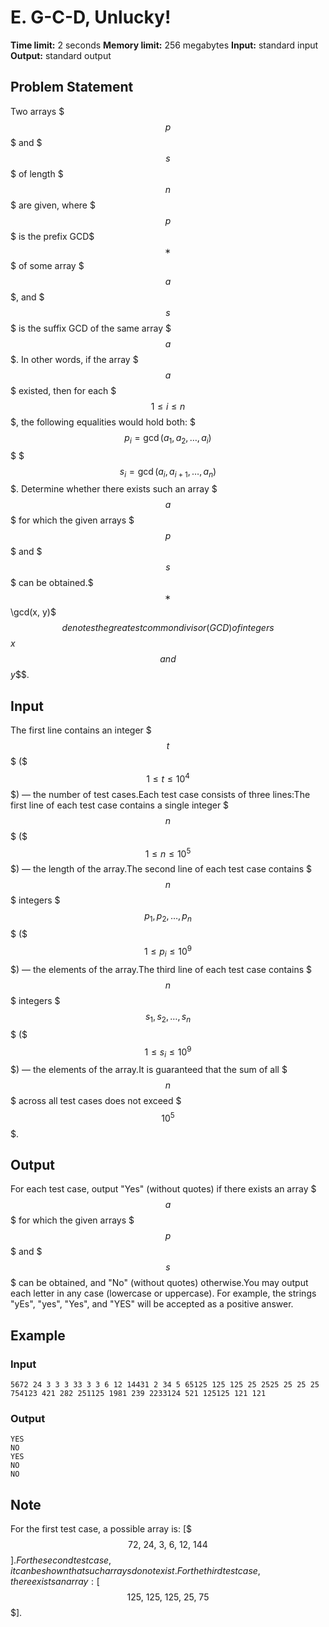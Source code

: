 # E. G-C-D, Unlucky!

**Time limit:** 2 seconds
**Memory limit:** 256 megabytes
**Input:** standard input
**Output:** standard output

## Problem Statement

Two arrays $$$p$$$ and $$$s$$$ of length $$$n$$$ are given, where $$$p$$$ is the prefix GCD$$$^{\text{∗}}$$$ of some array $$$a$$$, and $$$s$$$ is the suffix GCD of the same array $$$a$$$. In other words, if the array $$$a$$$ existed, then for each $$$1 \le i \le n$$$, the following equalities would hold both:   $$$p_i = \gcd(a_1, a_2, \dots, a_i)$$$  $$$s_i = \gcd(a_i, a_{i+1}, \dots, a_n)$$$.  Determine whether there exists such an array $$$a$$$ for which the given arrays $$$p$$$ and $$$s$$$ can be obtained.$$$^{\text{∗}}$$$$$$\gcd(x, y)$$$ denotes the greatest common divisor (GCD) of integers $$$x$$$ and $$$y$$$.

## Input

The first line contains an integer $$$t$$$ ($$$1 \le t \le 10^4$$$) — the number of test cases.Each test case consists of three lines:The first line of each test case contains a single integer $$$n$$$ ($$$1 \leq n \leq 10^5$$$) — the length of the array.The second line of each test case contains $$$n$$$ integers $$$p_1, p_2, \dots, p_n$$$ ($$$1 \leq p_i \le 10^9$$$) — the elements of the array.The third line of each test case contains $$$n$$$ integers $$$s_1, s_2, \dots, s_n$$$ ($$$1 \leq s_i \le 10^9$$$) — the elements of the array.It is guaranteed that the sum of all $$$n$$$ across all test cases does not exceed $$$10^5$$$.

## Output

For each test case, output "Yes" (without quotes) if there exists an array $$$a$$$ for which the given arrays $$$p$$$ and $$$s$$$ can be obtained, and "No" (without quotes) otherwise.You may output each letter in any case (lowercase or uppercase). For example, the strings "yEs", "yes", "Yes", and "YES" will be accepted as a positive answer.

## Example

### Input
```
5672 24 3 3 3 33 3 3 6 12 14431 2 34 5 65125 125 125 25 2525 25 25 25 754123 421 282 251125 1981 239 2233124 521 125125 121 121
```

### Output
```
YES
NO
YES
NO
NO
```

## Note

For the first test case, a possible array is: [$$$72,\ 24,\ 3,\ 6,\ 12,\ 144$$$].For the second test case, it can be shown that such arrays do not exist.For the third test case, there exists an array: [$$$125,\ 125,\ 125,\ 25,\ 75$$$].